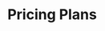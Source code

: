 ---
title: Pricing Plans
never_cache_twig: true
module:
    bg_classes: bg-gray-50
    prose_classes: 
    card_classes:
plans:
  - title: Plan A
    features:
      - Access Valuable Skills
      - Necessary Graphic Knowledge
      - Interview Practice Questions
      - Important Stuff
  - title: Plan B
    features:
      - Everything from Plan A
      - Access Valuable Skills
      - Necessary Graphic Knowledge
      - Interview Practice Questions
      - More Important Stuff
  - title: Plan C
    features:
      - Access Valuable Skills
      - Necessary Graphic Knowledge
      - Interview Practice Questions
---